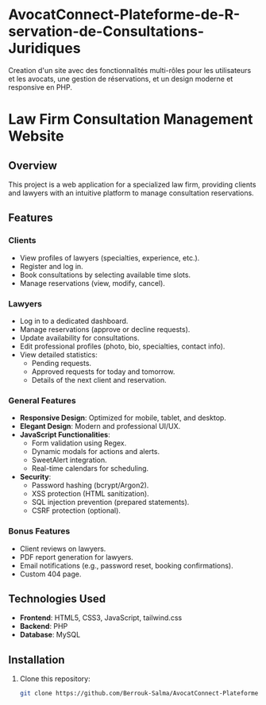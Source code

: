 # AvocatConnect-Plateforme-de-R-servation-de-Consultations-Juridiques
Creation d'un site avec des fonctionnalités multi-rôles pour les utilisateurs et les avocats, une gestion de réservations, et un design moderne et responsive en PHP.




# Law Firm Consultation Management Website  

## Overview  
This project is a web application for a specialized law firm, providing clients and lawyers with an intuitive platform to manage consultation reservations.  

## Features  

### Clients  
- View profiles of lawyers (specialties, experience, etc.).  
- Register and log in.  
- Book consultations by selecting available time slots.  
- Manage reservations (view, modify, cancel).  

### Lawyers  
- Log in to a dedicated dashboard.  
- Manage reservations (approve or decline requests).  
- Update availability for consultations.  
- Edit professional profiles (photo, bio, specialties, contact info).  
- View detailed statistics:  
  - Pending requests.  
  - Approved requests for today and tomorrow.  
  - Details of the next client and reservation.  

### General Features  
- **Responsive Design**: Optimized for mobile, tablet, and desktop.  
- **Elegant Design**: Modern and professional UI/UX.  
- **JavaScript Functionalities**:  
  - Form validation using Regex.  
  - Dynamic modals for actions and alerts.  
  - SweetAlert integration.  
  - Real-time calendars for scheduling.  
- **Security**:  
  - Password hashing (bcrypt/Argon2).  
  - XSS protection (HTML sanitization).  
  - SQL injection prevention (prepared statements).  
  - CSRF protection (optional).  

### Bonus Features  
- Client reviews on lawyers.  
- PDF report generation for lawyers.  
- Email notifications (e.g., password reset, booking confirmations).  
- Custom 404 page.  

## Technologies Used  
- **Frontend**: HTML5, CSS3, JavaScript, tailwind.css 
- **Backend**: PHP  
- **Database**: MySQL  
 

## Installation  
1. Clone this repository:  
   ```bash  
   git clone https://github.com/Berrouk-Salma/AvocatConnect-Plateforme-de-R-servation-de-Consultations-Juridiques.git 
